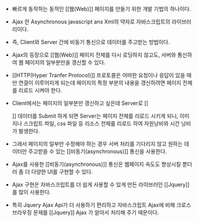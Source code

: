- 빠르게 동작하는 동적인 [[웹(Web)]] 페이지를 만들기 위한 개발 기법의 하나이다.

- Ajax 란 Asynchronous javascript ans Xml의 약자로 자바스크립트의 라이브러리이다.
- 즉, Client와 Server 간에 비동기 통신으로 데이터를 주고받는 방법이다.
- Ajax의 등장으로 [[웹(Web)]] 페이지 전체를 다시 로딩하지 않고도, 서버와 통신하여 웹 페이지의 일부분만을 갱신할 수 있다.


- [[HTTP(Hyper Tranfer Protocol)]] 프로토콜은 어떠한 요청이나 응답이 있을 때만 연결이 이루어지게 되는데 페이지의 특정 부분의 내용을 갱신하려면 페이지 전체를 리로드 시켜야 한다. 

- Client에서는 페이지의 일부분만 갱신하고 싶은데 Server로 [[<form>]] 데이터를 Submit 하게 되면 Server는 페이지 전체를 리로드 시키게 되니, 이미지나 스크립트 파일, css 파일 등 리소스 전체를 리로드 하여 자원낭비와 시간 낭비가 발생한다.

- 그래서 페이지의 일부만 수정해야 하는 경우 서버 처리를 기다리지 않고 원하는 데이터만 주고받을 수 있는 [[비동기(asynchronous)]] 통신을 사용한다.

- Ajax를 사용한 [[비동기(asynchronous)]] 통신은 웹페이지 속도도 향상시킬 뿐더러 좀 더 다양한 UI를 구현할 수 있다.
- Ajax 구현은 자바스크립트를 더 쉽게 사용할 수 있게 만든 라이브러인 [[Jquery]]를 많이 사용한다.

- 특히 Jquery Ajax Api가 더 사용하기 편리하고 자바스크립트 Ajax에 비해 크로스 브라우징 문제를 [[Jquery]] Ajax 가 알아서 처리해 주기 때문이다.